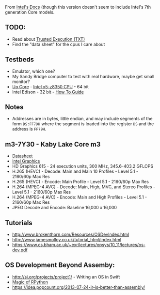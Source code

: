 From [Intel's Docs](https://software.intel.com/sites/default/files/managed/39/c5/325462-sdm-vol-1-2abcd-3abcd.pdf)
(though this version doesn't seem to include Intel's 7th generation Core models.

## TODO:
* Read about [Trusted Execution (TXT)](http://www.intel.com/content/www/us/en/software-developers/intel-txt-software-development-guide.html)
* Find the "data sheet" for the cpus I care about

## Testbeds

* Emulator, which one?
* My Sandy Bridge computer to test with real hardware, maybe get small monitor?
* [Up Core](http://www.up-board.org/upcore/) - [Intel x5-z8350 CPU](http://ark.intel.com/products/93361/Intel-Atom-x5-Z8350-Processor-2M-Cache-up-to-1_92-GHz) - 64 bit
* Intel Edison - 32 bit - [How To Guide](http://www.helios.de/heliosapp/edison/)

## Notes

* Addresses are in bytes, little endian, and may include segments of the form ```DS:FF79H``` where the
  segment is loaded into the register ```DS``` and the address is ```FF79H```.

## m3-7Y30 - Kaby Lake Core m3

* [Datasheet](http://www.intel.com/content/dam/www/public/us/en/documents/datasheets/7th-gen-core-family-mobile-u-y-processor-lines-datasheet-vol-1.pdf)
* [Intel Graphics](https://01.org/linuxgraphics/documentation/recent-releases/hardware-specification-prms/2016-intelr-processors-based-kaby-lake)
* HD Graphics 615 - 24 execution units, 300 MHz, 345.6-403.2 GFLOPS
* H.265 (HEVC) - Decode: Main and Main 10 Profiles - Level 5.1 - 2160/60p Max Res
* H.265 (HEVC) - Encode: Main Profile - Level 5.1 - 2160/60p Max Res
* H.264 (MPEG-4 AVC) - Decode: Main, High, MVC, and Stereo Profiles - Level 5.1 - 2160/60p Max Res
* H.264 (MPEG-4 AVC) - Encode: Main and High Profiles - Level 5.1 - 2160/60p Max Res
* JPEG Decode and Encode: Baseline 16,000 x 16,000

## Tutorials

* http://www.brokenthorn.com/Resources/OSDevIndex.html
* http://www.jamesmolloy.co.uk/tutorial_html/index.html
* https://www.cs.bham.ac.uk/~exr/lectures/opsys/10_11/lectures/os-dev.pdf

## OS Development Beyond Assemby:
* http://si.org/projects/project1/ - Writing an OS in Swift
* [Magic of RPython](http://refi64.com/posts/the-magic-of-rpython.html)
* https://idea.popcount.org/2013-07-24-ir-is-better-than-assembly/

